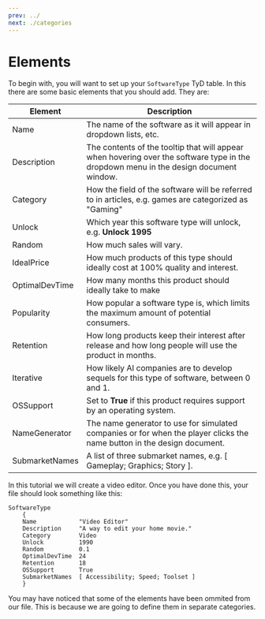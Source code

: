 ```yaml
---
prev: ../
next: ./categories
---
```


# Elements

To begin with, you will want to set up your `SoftwareType` TyD table. In this there are some basic elements that you should add. They are:

| Element        | Description |
| -              | - |
| Name           | The name of the software as it will appear in dropdown lists, etc. |
| Description    | The contents of the tooltip that will appear when hovering over the software type in the dropdown menu in the design document window. |
| Category       | How the field of the software will be referred to in articles, e.g. games are categorized as "Gaming" |
| Unlock         | Which year this software type will unlock, e.g. **Unlock 1995** |
| Random         | How much sales will vary. |
| IdealPrice     | How much products of this type should ideally cost at 100% quality and interest. |
| OptimalDevTime | How many months this product should ideally take to make |
| Popularity     | How popular a software type is, which limits the maximum amount of potential consumers. |
| Retention      | How long products keep their interest after release and how long people will use the product in months. |
| Iterative      | How likely AI companies are to develop sequels for this type of software, between 0 and 1. |
| OSSupport      | Set to **True** if this product requires support by an operating system. |
| NameGenerator  | The name generator to use for simulated companies or for when the player clicks the name button in the design document. |
| SubmarketNames | A list of three submarket names, e.g. [ Gameplay; Graphics; Story ]. |

In this tutorial we will create a video editor. Once you have done this, your file should look something like this:

```
SoftwareType
	{
	Name			"Video Editor"
	Description		"A way to edit your home movie."
	Category		Video
	Unlock			1990
	Random			0.1
	OptimalDevTime	24
	Retention		18
	OSSupport		True
	SubmarketNames	[ Accessibility; Speed; Toolset ]
	}
```

You may have noticed that some of the elements have been ommited from our file. This is because we are going to define them in separate categories.
